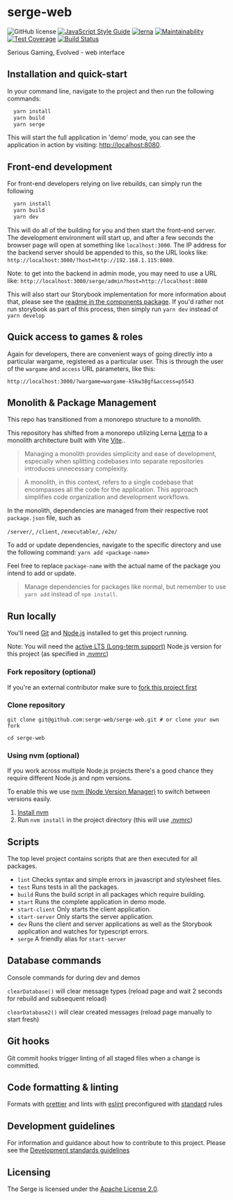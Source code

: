 # serge-web

![GitHub license](https://img.shields.io/badge/license-Apache%202-blue.svg)
[![JavaScript Style Guide](https://img.shields.io/badge/code_style-standard-brightgreen.svg)](https://standardjs.com)
[![lerna](https://img.shields.io/badge/maintained%20with-lerna-cc00ff.svg)](https://lerna.js.org/)
[![Maintainability](https://api.codeclimate.com/v1/badges/23b9a82c710e752fa286/maintainability)](https://codeclimate.com/github/serge-web/serge-web/maintainability)
[![Test Coverage](https://api.codeclimate.com/v1/badges/23b9a82c710e752fa286/test_coverage)](https://codeclimate.com/github/serge-web/serge-web/test_coverage)
[![Build Status](https://travis-ci.org/serge-web/serge-web.svg?branch=develop)](https://travis-ci.org/serge-web/serge-web)

Serious Gaming, Evolved - web interface
 
## Installation and quick-start

In your command line, navigate to the project and then run the following commands:

```bash
  yarn install
  yarn build
  yarn serge
```

This will start the full application in 'demo' mode, you can see the application in action by visiting: [http://localhost:8080](http://localhost:8080).

## Front-end development

For front-end developers relying on live rebuilds, can simply run the following


```bash
  yarn install
  yarn build
  yarn dev
```

This will do all of the building for you and then start the front-end server. The development environment will start up, and after a few seconds the browser page will open at something like `localhost:3000`.  The IP address for the backend server should be appended to this, so the URL looks like: `http://localhost:3000/?host=http://192.168.1.115:8080`. 

Note: to get into the backend in admin mode, you may need to use a URL like: 
`http://localhost:3000/serge/admin?host=http://localhost:8080`

This will also start our Storybook implementation for more information about that, please see the [readme in the components package](client/src/Components/local/README.md). If you'd rather not run storybook as part of this process, then simply run `yarn dev` instead of `yarn develop`

## Quick access to games & roles

Again for developers, there are convenient ways of going directly into a particular wargame, registered as a particular user. This is through the user of the `wargame` and `access` URL parameters, like this:

```base
http://localhost:3000/?wargame=wargame-k5kw38gf&access=p5543
```

## Monolith & Package Management

This repo has transitioned from a monorepo structure to a monolith.

This repository has shifted from a monorepo utilizing Lerna [Lerna](https://github.com/lerna/lerna) to a monolith architecture built with Vite [Vite](https://vitejs.dev/)..

>Managing a monolith provides simplicity and ease of development, especially when splitting codebases into separate repositories introduces unnecessary complexity.

>A monolith, in this context, refers to a single codebase that encompasses all the code for the application. This approach simplifies code organization and development workflows.

In the monolith, dependencies are managed from their respective root `package.json` file, such as 

`/server/`, `/client`, `/executable/`, `/e2e/`   

To add or update dependencies, navigate to the specific directory and use the following command: `yarn add <package-name>`

Feel free to replace `package-name` with the actual name of the package you intend to add or update.

>Manage dependencies for packages like normal, but remember to use `yarn add` instead of `npm install`.

## Run locally

You'll need [Git](https://help.github.com/articles/set-up-git/) and [Node.js](https://nodejs.org/en/) installed to get this project running.

Note: You will need the [active LTS (Long-term support)](https://github.com/nodejs/Release#release-schedule) Node.js version for this project (as specified in [.nvmrc](./.nvmrc))

### Fork repository (optional)
If you're an external contributor make sure to [fork this project first](https://help.github.com/articles/fork-a-repo/)

### Clone repository
```
git clone git@github.com:serge-web/serge-web.git # or clone your own fork

cd serge-web
```

### Using nvm (optional)

If you work across multiple Node.js projects there's a good chance they require different Node.js and npm versions.

To enable this we use [nvm (Node Version Manager)](https://github.com/creationix/nvm) to switch between versions easily.

1. [Install nvm](https://github.com/creationix/nvm#installation)
2. Run `nvm install` in the project directory (this will use [.nvmrc](./.nvmrc))

## Scripts

The top level project contains scripts that are then executed for all packages.

- `lint`  Checks syntax and simple errors in javascript and stylesheet files.
- `test`  Runs tests in all the packages.
- `build` Runs the build script in all packages which require building.
- `start` Runs the complete application in demo mode.
- `start-client` Only starts the client application.
- `start-server` Only starts the server application.
- `dev`   Runs the client and server applications as well as the Storybook application and watches for typescript errors.
- `serge` A friendly alias for `start-server`

## Database commands

<!-- This section needs expanding with an explanation -->

Console commands for during dev and demos

`clearDatabase()` will clear message types (reload page and wait 2 seconds for rebuild and subsequent reload)

`clearDatabase2()` will clear created messages (reload page manually to start fresh)

## Git hooks

Git commit hooks trigger linting of all staged files when a change is committed.

## Code formatting & linting

Formats with [prettier](https://github.com/prettier/prettier) and lints with [eslint](https://eslint.org/) preconfigured with [standard](https://github.com/standard/standard) rules 

## Development guidelines

For information and guidance about how to contribute to this project. Please see the [Development standards guidelines](./docs/index.md)

## Licensing

The Serge is licensed under the [Apache License 2.0](./LICENSE).
